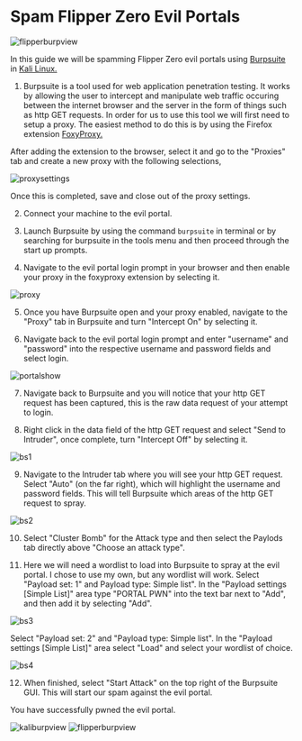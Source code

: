 # Spam Flipper Zero Evil Portals
![flipperburpview](https://github.com/user-attachments/assets/393e9802-dcd5-4402-837b-47d733a71508)

In this guide we will be spamming Flipper Zero evil portals using [Burpsuite](https://www.kali.org/tools/burpsuite/) in [Kali Linux.](https://www.kali.org/)

1. Burpsuite is a tool used for web application penetration testing. It works by allowing the user to intercept and manipulate web traffic occuring between the internet browser and the server in the form of things such as http GET requests. In order for us to use this tool we will first need to setup a proxy. The easiest method to do this is by using the Firefox extension [FoxyProxy.](https://addons.mozilla.org/en-US/firefox/addon/foxyproxy-standard/)

After adding the extension to the browser, select it and go to the "Proxies" tab and create a new proxy with the following selections,

![proxysettings](https://github.com/user-attachments/assets/a4e86e42-5004-448e-b8be-9e8c257fa15d)

Once this is completed, save and close out of the proxy settings.

2. Connect your machine to the evil portal.

3. Launch Burpsuite by using the command ```burpsuite``` in terminal or by searching for burpsuite in the tools menu and then proceed through the start up prompts.

4. Navigate to the evil portal login prompt in your browser and then enable your proxy in the foxyproxy extension by selecting it.

![proxy](https://github.com/user-attachments/assets/7f2fa6cb-7693-4527-8231-fcce088648ba)

5. Once you have Burpsuite open and your proxy enabled, navigate to the "Proxy" tab in Burpsuite and turn "Intercept On" by selecting it.

6. Navigate back to the evil portal login prompt and enter "username" and "password" into the respective username and password fields and select login.

![portalshow](https://github.com/user-attachments/assets/9897d3f4-43cd-4871-9f09-c2276b07ccfd)

7. Navigate back to Burpsuite and you will notice that your http GET request has been captured, this is the raw data request of your attempt to login.

8. Right click in the data field of the http GET request and select "Send to Intruder", once complete, turn "Intercept Off" by selecting it.

![bs1](https://github.com/user-attachments/assets/811edcb5-46e6-4064-8d1f-93c4c37981ec)

9. Navigate to the Intruder tab where you will see your http GET request. Select "Auto" (on the far right), which will highlight the username and password fields. This will tell Burpsuite which areas of the http GET request to spray.

![bs2](https://github.com/user-attachments/assets/ec1f5c3f-bde6-450c-9988-ee67e530ba01)

10. Select "Cluster Bomb" for the Attack type and then select the Paylods tab directly above "Choose an attack type".

11. Here we will need a wordlist to load into Burpsuite to spray at the evil portal. I chose to use my own, but any wordlist will work. Select "Payload set: 1" and Payload type: Simple list". In the "Payload settings [Simple List]" area type "PORTAL PWN" into the text bar next to "Add", and then add it by selecting "Add".

![bs3](https://github.com/user-attachments/assets/1f0a4ef9-9f55-4a4f-8972-ecafbfec2ce4)

Select "Payload set: 2" and "Payload type: Simple list". In the "Payload settings [Simple List]" area select "Load" and select your wordlist of choice.

![bs4](https://github.com/user-attachments/assets/19ab1ed5-b05c-4322-af9c-57d7bdbf93a9)

12. When finished, select "Start Attack" on the top right of the Burpsuite GUI. This will start our spam against the evil portal.

You have successfully pwned the evil portal.

![kaliburpview](https://github.com/user-attachments/assets/6980664a-49ad-4ee4-845f-9d7bc1f8344b)
![flipperburpview](https://github.com/user-attachments/assets/eeb59b02-7a1a-4e09-ac54-281c4b749dc8)
